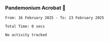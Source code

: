 ### Pandemonium Acrobat 🤸

<!--START_SECTION:waka-->

```all_time
From: 16 February 2025 - To: 23 February 2025

Total Time: 0 secs

No activity tracked
```

<!--END_SECTION:waka-->
